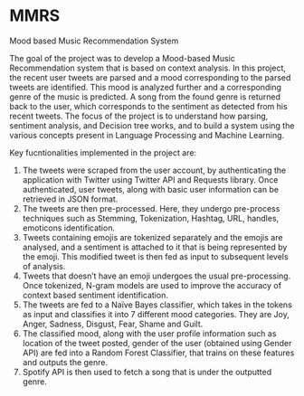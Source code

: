 # MMRS
Mood based Music Recommendation System

The goal of the project was to develop a Mood-based Music Recommendation system that is based on context analysis. In this project, the recent user tweets are parsed and a mood corresponding to the parsed tweets are identified. This mood is analyzed further and a corresponding genre of the music is predicted. A song from the found genre is returned back to the user, which corresponds to the sentiment as detected from his recent tweets. The focus of the project is to understand how parsing, sentiment analysis, and Decision tree works, and to build a system using the various concepts present in Language Processing and Machine Learning.

Key fucntionalities implemented in the project are:

1. The tweets were scraped from the user account, by authenticating the application with Twitter using Twitter API and Requests                    library. Once authenticated, user tweets, along with basic user information can be retrieved in JSON format.
2. The tweets are then pre-processed. Here, they undergo pre-process techniques such as Stemming, Tokenization, Hashtag, URL, handles, emoticons identification.
3. Tweets containing emojis are tokenized separately and the emojis are analysed, and a sentiment is attached to it that is being represented by the emoji. This modified tweet is then fed as input to subsequent levels of analysis.
4. Tweets that doesn’t have an emoji undergoes the usual pre-processing. Once tokenized, N-gram models are used to improve the accuracy of context based sentiment identification.
5. The tweets are fed to a Naïve Bayes classifier, which takes in the tokens as input and classifies it into 7 different mood categories. They are Joy, Anger, Sadness, Disgust, Fear, Shame and Guilt.
6. The classified mood, along with the user profile information such as location of the tweet posted, gender of the user (obtained using Gender API) are fed into a Random Forest Classifier, that trains on these features and outputs the genre.
7. Spotify API is then used to fetch a song that is under the outputted genre.

